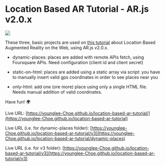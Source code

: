 # Location Based AR Tutorial - AR.js v2.0.x

<img src="https://miro.medium.com/max/2476/1*IymrgzbXR9j7TCqT3GSLNg.png">

These three, basic projects are used on [this tutorial](https://medium.com/chialab-open-source/build-your-location-based-augmented-reality-web-app-c2442e716564) about Location Based Augmented Reality on the Web, using AR.js v2.0.x.

* dynamic-places: places are added with remote APIs fetch, using Foursquare APIs. Need configuration (client id and client secret)

* static-on-html: places are added using a static array via script: you have to manually insert valid gps coordinates in order to see places near you

*  only-html: add one (ore more) place using only a single HTML file. Needs manual addition of valid coordinates.

Have fun! 🌍


Live URL: [https://younglee-Choe.github.io/location-based-ar-tutorial/](https://younglee-Choe.github.io/location-based-ar-tutorial)

Live URL (i.e. for dynamic-places folder): [https://younglee-Choe.github.io/location-based-ar-tutorial/v3](https://younglee-Choe.github.io/location-based-ar-tutorial/dynamic-places)

Live URL (i.e. for v3 folder): [https://younglee-Choe.github.io/location-based-ar-tutorial/v3](https://younglee-Choe.github.io/location-based-ar-tutorial/v3)
